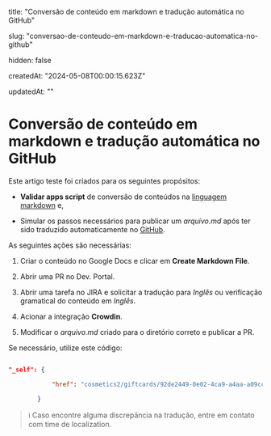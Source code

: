 title: "Conversão de conteúdo em markdown e tradução automática no GitHub"

slug: "conversao-de-conteudo-em-markdown-e-traducao-automatica-no-github"

hidden: false

createdAt: "2024-05-08T00:00:15.623Z"

updatedAt: ""

# Conversão de conteúdo em markdown e tradução automática no GitHub

Este artigo teste foi criados para os seguintes propósitos:

- **Validar apps script** de conversão de conteúdos na [linguagem markdown](https://www.markdownguide.org/) e,

- Simular os passos necessários para publicar um _arquivo.md_ após ter sido traduzido automaticamente no [GitHub](https://github.com/vtexdocs/dev-portal-content/tree/main/docs/localization).

As seguintes ações são necessárias:

1. Criar o conteúdo no Google Docs e clicar em **Create Markdown File**.

2. Abrir uma PR no Dev. Portal.

3. Abrir uma tarefa no JIRA e solicitar a tradução para _Inglês_ ou verificação gramatical do conteúdo em _Inglês_.

4. Acionar a integração **Crowdin**.

5. Modificar o _arquivo.md_ criado para o diretório correto e publicar a PR.

Se necessário, utilize este código:

```json

"_self": {

            "href": "cosmetics2/giftcards/92de2449-0e02-4ca9-a4aa-a09cc9d8f7ff_74/transactions/c2b69a5990404a11b26888964bed3868"

        }

```

> ℹ️ Caso encontre alguma discrepância na tradução, entre em contato com time de localization.
